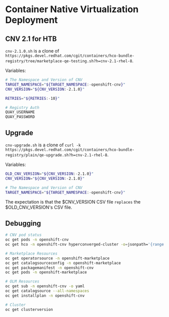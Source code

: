 # Container Native Virtualization Deployment

## CNV 2.1 for HTB
`cnv-2.1.0.sh` is a clone of `https://pkgs.devel.redhat.com/cgit/containers/hco-bundle-registry/tree/marketplace-qe-testing.sh?h=cnv-2.1-rhel-8`.

Variables:
```bash
# The Namespace and Version of CNV
TARGET_NAMESPACE="${TARGET_NAMESPACE:-openshift-cnv}"
CNV_VERSION="${CNV_VERSION:-2.1.0}"

RETRIES="${RETRIES:-10}"

# Registry Auth
QUAY_USERNAME
QUAY_PASSWORD
```

## Upgrade
`cnv-upgrade.sh` is a clone of `curl -k https://pkgs.devel.redhat.com/cgit/containers/hco-bundle-registry/plain/qe-upgrade.sh?h=cnv-2.1-rhel-8`.

Variables:
```bash
OLD_CNV_VERSION="${CNV_VERSION:-2.1.0}"
CNV_VERSION="${CNV_VERSION:-2.1.0}"

# The Namespace and Version of CNV
TARGET_NAMESPACE="${TARGET_NAMESPACE:-openshift-cnv}"
```
The expectation is that the $CNV_VERSION CSV file `replaces` the $OLD_CNV_VERSION's
CSV file.

## Debugging
```bash
# CNV pod status
oc get pods -n openshift-cnv
oc get hco -n openshift-cnv hyperconverged-cluster -o=jsonpath='{range .status.conditions[*]}{.type}{"\t"}{.status}{"\t"}{.message}{"\n"}{end}'

# Marketplace Resources
oc get operatorsource -n openshift-marketplace
oc get catalogsourceconfig -n openshift-marketplace
oc get packagemanifest -n openshift-cnv
oc get pods -n openshift-marketplace

# OLM Resources
oc get sub -n openshift-cnv -o yaml
oc get catalogsource --all-namespaces
oc get installplan -n openshift-cnv

# Cluster
oc get clusterversion
```
